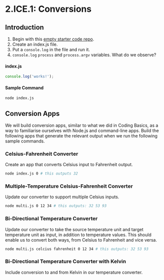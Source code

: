 # 2.ICE.1: Conversions

## Introduction

1. Begin with this [empty starter code repo](https://github.com/rocketacademy/base-node-bootcamp).
2. Create an index.js file.
3. Put a `console.log` in the file and run it.
4. `console.log` `process` and `process.argv` variables. What do we observe?

#### index.js

```javascript
console.log('works!');
```

#### Sample Command

```bash
node index.js
```

## Conversion Apps

We will build conversion apps, similar to what we did in Coding Basics, as a way to familiarise ourselves with Node.js and command-line apps. Build the following apps that generate the relevant output when we run the following sample commands.

### Celsius-Fahrenheit Converter

Create an app that converts Celsius input to Fahrenheit output.

```bash
node index.js 0 # this outputs 32
```

### Multiple-Temperature Celsius-Fahrenheit Converter

Update our converter to support multiple Celsius inputs.

```bash
node multi.js 0 12 34 # this outputs: 32 53 93
```

### Bi-Directional Temperature Converter

Update our converter to take the source temperature unit and target temperature unit as input, in addition to temperature values. This should enable us to convert both ways, from Celsius to Fahrenheit and vice versa.

```bash
node multi.js celcius fahrenheit 0 12 34 # this outputs: 32 53 93
```

### Bi-Directional Temperature Converter with Kelvin

Include conversion to and from Kelvin in our temperature converter.
